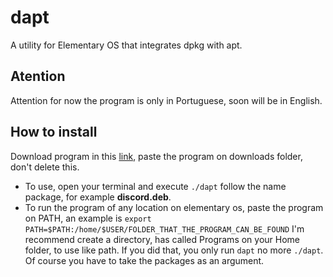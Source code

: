 # dapt
A utility for Elementary OS that integrates dpkg with apt.
## Atention
Attention for now the program is only in Portuguese, soon will be in English.

## How to install
Download program in this [link](https://github.com/FelipeAlafy/dapt/blob/main/dapt), paste the program on downloads folder, don't delete this.
* To use, open your terminal and execute `./dapt` follow the name package, for example __discord.deb__.
* To run the program of any location on elementary os, paste the program on PATH, an example is `export PATH=$PATH:/home/$USER/FOLDER_THAT_THE_PROGRAM_CAN_BE_FOUND`
I'm recommend create a directory, has called Programs on your Home folder, to use like path. If you did that, you only run `dapt` no more `./dapt`. Of course you have to take the packages as an argument.
